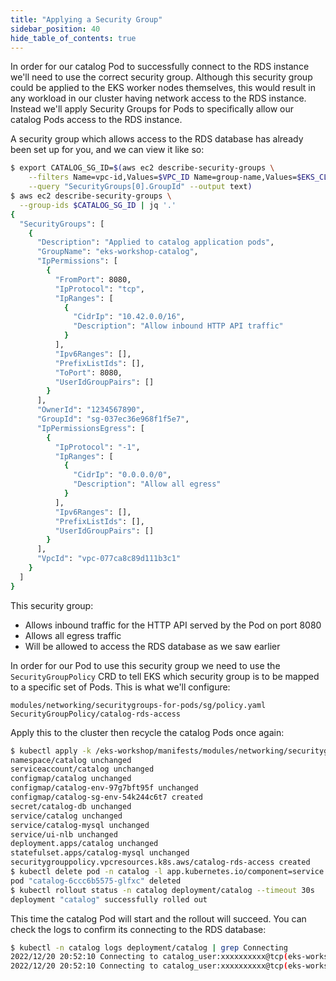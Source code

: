 ```yaml
---
title: "Applying a Security Group"
sidebar_position: 40
hide_table_of_contents: true
---
```

 
In order for our catalog Pod to successfully connect to the RDS instance we'll need to use the correct security group. Although this security group could be applied to the EKS worker nodes themselves, this would result in any workload in our cluster having network access to the RDS instance. Instead we'll apply Security Groups for Pods to specifically allow our catalog Pods access to the RDS instance.

A security group which allows access to the RDS database has already been set up for you, and we can view it like so:

```bash
$ export CATALOG_SG_ID=$(aws ec2 describe-security-groups \
    --filters Name=vpc-id,Values=$VPC_ID Name=group-name,Values=$EKS_CLUSTER_NAME-catalog \
    --query "SecurityGroups[0].GroupId" --output text)
$ aws ec2 describe-security-groups \
  --group-ids $CATALOG_SG_ID | jq '.'
{
  "SecurityGroups": [
    {
      "Description": "Applied to catalog application pods",
      "GroupName": "eks-workshop-catalog",
      "IpPermissions": [
        {
          "FromPort": 8080,
          "IpProtocol": "tcp",
          "IpRanges": [
            {
              "CidrIp": "10.42.0.0/16",
              "Description": "Allow inbound HTTP API traffic"
            }
          ],
          "Ipv6Ranges": [],
          "PrefixListIds": [],
          "ToPort": 8080,
          "UserIdGroupPairs": []
        }
      ],
      "OwnerId": "1234567890",
      "GroupId": "sg-037ec36e968f1f5e7",
      "IpPermissionsEgress": [
        {
          "IpProtocol": "-1",
          "IpRanges": [
            {
              "CidrIp": "0.0.0.0/0",
              "Description": "Allow all egress"
            }
          ],
          "Ipv6Ranges": [],
          "PrefixListIds": [],
          "UserIdGroupPairs": []
        }
      ],
      "VpcId": "vpc-077ca8c89d111b3c1"
    }
  ]
}
```

This security group:

- Allows inbound traffic for the HTTP API served by the Pod on port 8080
- Allows all egress traffic
- Will be allowed to access the RDS database as we saw earlier

In order for our Pod to use this security group we need to use the `SecurityGroupPolicy` CRD to tell EKS which security group is to be mapped to a specific set of Pods. This is what we'll configure:

```kustomization
modules/networking/securitygroups-for-pods/sg/policy.yaml
SecurityGroupPolicy/catalog-rds-access
```

Apply this to the cluster then recycle the catalog Pods once again:

```bash
$ kubectl apply -k /eks-workshop/manifests/modules/networking/securitygroups-for-pods/sg
namespace/catalog unchanged
serviceaccount/catalog unchanged
configmap/catalog unchanged
configmap/catalog-env-97g7bft95f unchanged
configmap/catalog-sg-env-54k244c6t7 created
secret/catalog-db unchanged
service/catalog unchanged
service/catalog-mysql unchanged
service/ui-nlb unchanged
deployment.apps/catalog unchanged
statefulset.apps/catalog-mysql unchanged
securitygrouppolicy.vpcresources.k8s.aws/catalog-rds-access created
$ kubectl delete pod -n catalog -l app.kubernetes.io/component=service
pod "catalog-6ccc6b5575-glfxc" deleted
$ kubectl rollout status -n catalog deployment/catalog --timeout 30s
deployment "catalog" successfully rolled out
```

This time the catalog Pod will start and the rollout will succeed. You can check the logs to confirm its connecting to the RDS database:

```bash
$ kubectl -n catalog logs deployment/catalog | grep Connecting
2022/12/20 20:52:10 Connecting to catalog_user:xxxxxxxxxx@tcp(eks-workshop-catalog.cjkatqd1cnrz.us-west-2.rds.amazonaws.com:3306)/catalog?timeout=5s
2022/12/20 20:52:10 Connecting to catalog_user:xxxxxxxxxx@tcp(eks-workshop-catalog.cjkatqd1cnrz.us-west-2.rds.amazonaws.com:3306)/catalog?timeout=5s
```
